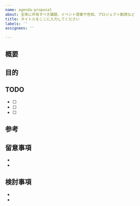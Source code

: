 ```yaml
---
name: agenda-proposal
about: 全体に共有すべき議題、イベント提案や告知、プロジェクト勧誘など
title: タイトルをここに入力してください
labels: ''
assignees: ''

---
```


## 概要

<!-- 提案・告知の内容について書いてください。 -->

## 目的

<!-- 目的を書きます。。 -->

## TODO

<!-- 実行のためのタスクを記入します。 -->

- [ ]
- [ ]
- [ ]

## 参考

<!-- 参考資料・リンクがあれば書いてください。 -->

## 留意事項

-
-

## 検討事項

<!-- 例会で検討すべきことがあれば書いてください -->

-
-
